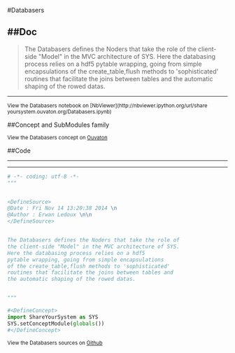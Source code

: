 

<!--
FrozenIsBool False
-->

#Databasers

##Doc
----


>
> The Databasers defines the Noders that take the role of
> the client-side "Model" in the MVC architecture of SYS.
> Here the databasing process relies on a hdf5
> pytable wrapping, going from simple encapsulations
> of the create_table,flush methods to 'sophisticated'
> routines that facilitate the joins between tables and
> the automatic shaping of the rowed datas.
>
>
>

----

<small>
View the Databasers notebook on [NbViewer](http://nbviewer.ipython.org/url/share
yoursystem.ouvaton.org/Databasers.ipynb)
</small>




<!--
FrozenIsBool False
-->

##Concept and SubModules family

<script type="text/javascript">

        var HrefStr=window.location.href;
        //alert(window.location.href)

        if(HrefStr ==
"http://shareyoursystem.ouvaton.org/site/LibraryReference/Databasers/"){

            //alert('Ouvaton')
            document.write("from ")
            document.write("http://shareyoursystem.ouvaton.org/slides/ ")
            document.write("<iframe width=\"725\" height=\"300\" src=\"")
            document.write("http://shareyoursystem.ouvaton.org")
            document.write("/slides/Databasers.php\"></iframe>")
        }
        else if(HrefStr ==
"http://127.0.0.1:8000/LibraryReference/Databasers/"){

        //alert('Localhost')
        document.write("from ")
        document.write("localhost mkdocs but direct to ouvaton")
        document.write("<iframe width=\"725\" height=\"300\" src=\"")
        document.write("http://shareyoursystem.ouvaton.org")
        document.write("/slides/Databasers.php\"></iframe>")
    }
    else
    {

        //alert('Local')
            document.write("from ")
            document.write("/Users/ledoux/Documents/ShareYourSystem/Ouvaton/ ")
            document.write("<iframe width=\"725\" height=\"300\" src=\"")
            document.write("/Users/ledoux/Documents/ShareYourSystem/Ouvaton/")
            document.write("Databasers.html\"></iframe>")

    }

</script>

<small>
View the Databasers concept on <a
href="http://shareyoursystem.ouvaton.org/slides/Databasers.php"
target="_blank">Ouvaton</a>
</small>




<!--
FrozenIsBool False
-->

##Code

----

<ClassDocStr>

----

```python
# -*- coding: utf-8 -*-
"""


<DefineSource>
@Date : Fri Nov 14 13:20:38 2014 \n
@Author : Erwan Ledoux \n\n
</DefineSource>


The Databasers defines the Noders that take the role of
the client-side "Model" in the MVC architecture of SYS.
Here the databasing process relies on a hdf5
pytable wrapping, going from simple encapsulations
of the create_table,flush methods to 'sophisticated'
routines that facilitate the joins between tables and
the automatic shaping of the rowed datas.


"""

#<DefineConcept>
import ShareYourSystem as SYS
SYS.setConceptModule(globals())
#</DefineConcept>

```

<small>
View the Databasers sources on <a href="https://github.com/Ledoux/ShareYourSyste
m/tree/master/Pythonlogy/ShareYourSystem/Databasers" target="_blank">Github</a>
</small>


